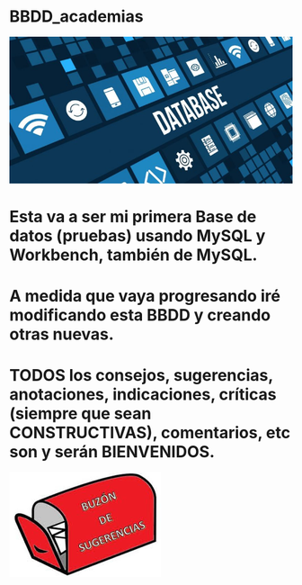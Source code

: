 # BBDD_academias
![](BBDD-01.jpg)
# Esta va a ser mi primera Base de datos (pruebas) usando MySQL y Workbench, también de MySQL.
# A medida que vaya progresando iré modificando esta BBDD y creando otras nuevas.
# TODOS los consejos, sugerencias, anotaciones, indicaciones, críticas (siempre que sean CONSTRUCTIVAS), comentarios, etc son y serán BIENVENIDOS.
<a href="mailto:loquelojonove1975@gmail.com" target="_blank" title="Email" rel="noopener"><img src="buzon de sugerencias.jfif" title="Email"></i></a>
